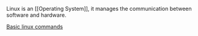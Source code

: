 Linux is an [[Operating System]], it manages the communication between software and hardware.

[Basic linux commands](OS-and-Computers-vault/linux/Basic%20commands.md)
